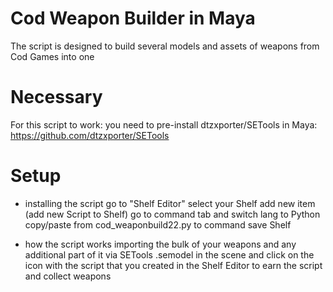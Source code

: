 # Cod Weapon Builder in Maya
The script is designed to build several models and assets of weapons from Cod Games into one


# Necessary
For this script to work:
you need to pre-install dtzxporter/SETools in Maya: 
https://github.com/dtzxporter/SETools

# Setup

* installing the script
go to "Shelf Editor"
select your Shelf
add new item (add new Script to Shelf)
go to command tab and switch lang to Python
copy/paste from cod_weaponbuild22.py to command
save Shelf

* how the script works
importing the bulk of your weapons
and any additional part of it
via SETools .semodel in the scene
and click on the icon with the script that you created in the Shelf Editor to earn the script and collect weapons


